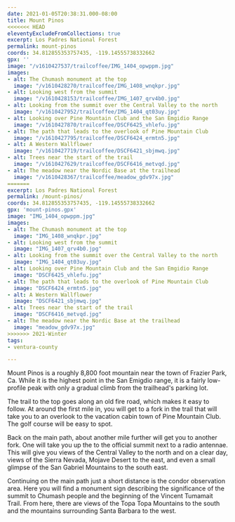 ```yaml
---
date: 2021-01-05T20:38:31.000-08:00
title: Mount Pinos
<<<<<<< HEAD
eleventyExcludeFromCollections: true
excerpt: Los Padres National Forest
permalink: mount-pinos
coords: 34.812855353757435, -119.14555738332662
gpx: ''
image: "/v1610427537/trailcoffee/IMG_1404_opwppm.jpg"
images:
- alt: The Chumash monument at the top
  image: "/v1610428270/trailcoffee/IMG_1408_wnqkpr.jpg"
- alt: Looking west from the summit
  image: "/v1610428153/trailcoffee/IMG_1407_qrv4b0.jpg"
- alt: Looking from the summit over the Central Valley to the north
  image: "/v1610427952/trailcoffee/IMG_1404_qt03uy.jpg"
- alt: Looking over Pine Mountain Club and the San Emgidio Range
  image: "/v1610427870/trailcoffee/DSCF6425_vhlefu.jpg"
- alt: The path that leads to the overlook of Pine Mountain Club
  image: "/v1610427795/trailcoffee/DSCF6424_ermtn5.jpg"
- alt: A Western Wallflower
  image: "/v1610427719/trailcoffee/DSCF6421_sbjmwq.jpg"
- alt: Trees near the start of the trail
  image: "/v1610427629/trailcoffee/DSCF6416_metvqd.jpg"
- alt: The meadow near the Nordic Base at the trailhead
  image: "/v1610428367/trailcoffee/meadow_gdv97x.jpg"
=======
excerpt: Los Padres National Forest
permalink: /mount-pinos/
coords: 34.812855353757435, -119.14555738332662
gpx: 'mount-pinos.gpx'
image: "IMG_1404_opwppm.jpg"
images:
- alt: The Chumash monument at the top
  image: "IMG_1408_wnqkpr.jpg"
- alt: Looking west from the summit
  image: "IMG_1407_qrv4b0.jpg"
- alt: Looking from the summit over the Central Valley to the north
  image: "IMG_1404_qt03uy.jpg"
- alt: Looking over Pine Mountain Club and the San Emgidio Range
  image: "DSCF6425_vhlefu.jpg"
- alt: The path that leads to the overlook of Pine Mountain Club
  image: "DSCF6424_ermtn5.jpg"
- alt: A Western Wallflower
  image: "DSCF6421_sbjmwq.jpg"
- alt: Trees near the start of the trail
  image: "DSCF6416_metvqd.jpg"
- alt: The meadow near the Nordic Base at the trailhead
  image: "meadow_gdv97x.jpg"
>>>>>>> 2021-Winter
tags:
- ventura-county

---
```

Mount Pinos is a roughly 8,800 foot mountain near the town of Frazier Park, Ca. While it is the highest point in the San Emigdio range, it is a fairly low-profile peak with only a gradual climb from the trailhead's parking lot.

The trail to the top goes along an old fire road, which makes it easy to follow. At around the first mile in, you will get to a fork in the trail that will take you to an overlook to the vacation cabin town of Pine Mountain Club. The golf course will be easy to spot. 

Back on the main path, about another mile further will get you to another fork. One will take you up the to the official summit next to a radio antennae. This will give you views of the Central Valley to the north and on a clear day, views of the Sierra Nevada, Mojave Desert to the east, and even a small glimpse of the San Gabriel Mountains to the south east.

Continuing on the main path just a short distance is the condor observation area. Here you will find a monument sign describing the significance of the summit to Chumash people and the beginning of the Vincent Tumamait Trail. From here, there are views of the Topa Topa Mountains to the south and the mountains surrounding Santa Barbara to the west.